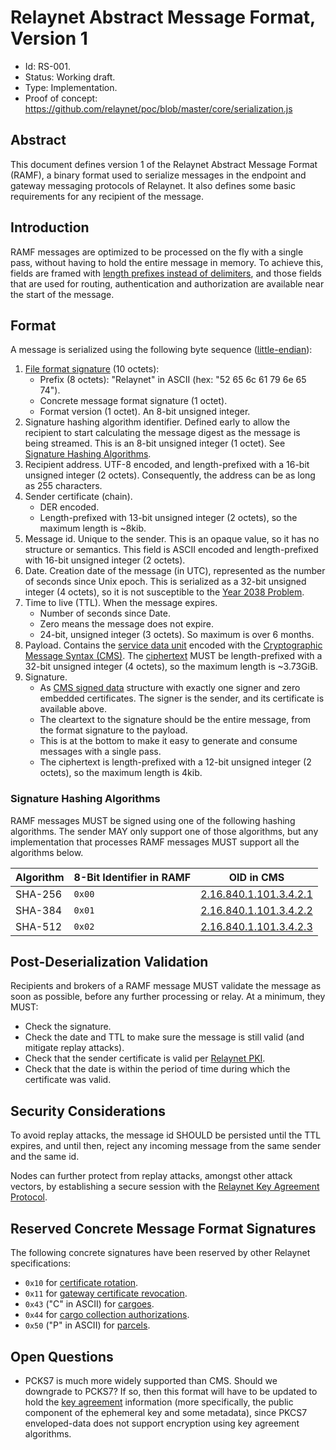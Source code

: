 # Relaynet Abstract Message Format, Version 1

- Id: RS-001.
- Status: Working draft.
- Type: Implementation.
- Proof of concept: https://github.com/relaynet/poc/blob/master/core/serialization.js

## Abstract

This document defines version 1 of the Relaynet Abstract Message Format (RAMF), a binary format used to serialize messages in the endpoint and gateway messaging protocols of Relaynet. It also defines some basic requirements for any recipient of the message.

## Introduction

RAMF messages are optimized to be processed on the fly with a single pass, without having to hold the entire message in memory. To achieve this, fields are framed with [length prefixes instead of delimiters](https://blog.stephencleary.com/2009/04/message-framing.html), and those fields that are used for routing, authentication and authorization are available near the start of the message.

## Format

A message is serialized using the following byte sequence ([little-endian](https://en.wikipedia.org/wiki/Endianness)):

1. [File format signature](https://en.wikipedia.org/wiki/List_of_file_signatures) (10 octets):
   - Prefix (8 octets): "Relaynet" in ASCII (hex: "52 65 6c 61 79 6e 65 74").
   - Concrete message format signature (1 octet).
   - Format version (1 octet). An 8-bit unsigned integer.
1. Signature hashing algorithm identifier. Defined early to allow the recipient to start calculating the message digest as the message is being streamed. This is an 8-bit unsigned integer (1 octet). See [Signature Hashing Algorithms](#signature-hashing-algorithms).
1. Recipient address. UTF-8 encoded, and length-prefixed with a 16-bit unsigned integer (2 octets). Consequently, the address can be as long as 255 characters.
1. Sender certificate (chain).
   - DER encoded.
   - Length-prefixed with 13-bit unsigned integer (2 octets), so the maximum length is ~8kib.
1. Message id. Unique to the sender. This is an opaque value, so it has no structure or semantics. This field is ASCII encoded and length-prefixed with 16-bit unsigned integer (2 octets).
1. Date. Creation date of the message (in UTC), represented as the number of seconds since Unix epoch. This is serialized as a 32-bit unsigned integer (4 octets), so it is not susceptible to the [Year 2038 Problem](https://en.wikipedia.org/wiki/Year_2038_problem).
1. Time to live (TTL). When the message expires.
   - Number of seconds since Date.
   - Zero means the message does not expire.
   - 24-bit, unsigned integer (3 octets). So maximum is over 6 months.
1. Payload. Contains the [service data unit](https://en.wikipedia.org/wiki/Service_data_unit) encoded with the [Cryptographic Message Syntax (CMS)](https://tools.ietf.org/html/rfc5652). The [ciphertext](https://en.wikipedia.org/wiki/Ciphertext) MUST be length-prefixed with a 32-bit unsigned integer (4 octets), so the maximum length is ~3.73GiB.
1. Signature.
   - As [CMS signed data](https://tools.ietf.org/html/rfc5652#section-5) structure with exactly one signer and zero embedded certificates. The signer is the sender, and its certificate is available above.
   - The cleartext to the signature should be the entire message, from the format signature to the payload.
   - This is at the bottom to make it easy to generate and consume messages with a single pass.
   - The ciphertext is length-prefixed with a 12-bit unsigned integer (2 octets), so the maximum length is 4kib.

### Signature Hashing Algorithms

RAMF messages MUST be signed using one of the following hashing algorithms. The sender MAY only support one of those algorithms, but any implementation that processes RAMF messages MUST support all the algorithms below.

| Algorithm | 8-Bit Identifier in RAMF | OID in CMS |
| --- | --- | --- |
| SHA-256 | `0x00` | [2.16.840.1.101.3.4.2.1](http://www.oid-info.com/get/2.16.840.1.101.3.4.2.1) |
| SHA-384 | `0x01` | [2.16.840.1.101.3.4.2.2](http://www.oid-info.com/get/2.16.840.1.101.3.4.2.2) |
| SHA-512 | `0x02` | [2.16.840.1.101.3.4.2.3](http://www.oid-info.com/get/2.16.840.1.101.3.4.2.3) |

## Post-Deserialization Validation

Recipients and brokers of a RAMF message MUST validate the message as soon as possible, before any further processing or relay. At a minimum, they MUST:

- Check the signature.
- Check the date and TTL to make sure the message is still valid (and mitigate replay attacks).
- Check that the sender certificate is valid per [Relaynet PKI](rs002-pki.md).
- Check that the date is within the period of time during which the certificate was valid.

## Security Considerations

To avoid replay attacks, the message id SHOULD be persisted until the TTL expires, and until then, reject any incoming message from the same sender and the same id.

Nodes can further protect from replay attacks, amongst other attack vectors, by establishing a secure session with the [Relaynet Key Agreement Protocol](rs003-key-agreement.md). 

## Reserved Concrete Message Format Signatures

The following concrete signatures have been reserved by other Relaynet specifications:

- `0x10` for [certificate rotation](rs002-pki.md#certificate-and-key-rotation).
- `0x11` for [gateway certificate revocation](rs002-pki.md#gateway-certificate-revocation-gcr).
- `0x43` ("C" in ASCII) for [cargoes](rs000-core.md#cargo).
- `0x44` for [cargo collection authorizations](rs000-core.md#cargo-collection-authorization-cca).
- `0x50` ("P" in ASCII) for [parcels](rs000-core.md#parcel).

## Open Questions

- PCKS7 is much more widely supported than CMS. Should we downgrade to PCKS7? If so, then this format will have to be updated to hold the [key agreement](rs003-key-agreement.md) information (more specifically, the public component of the ephemeral key and some metadata), since PKCS7 enveloped-data does not support encryption using key agreement algorithms.
